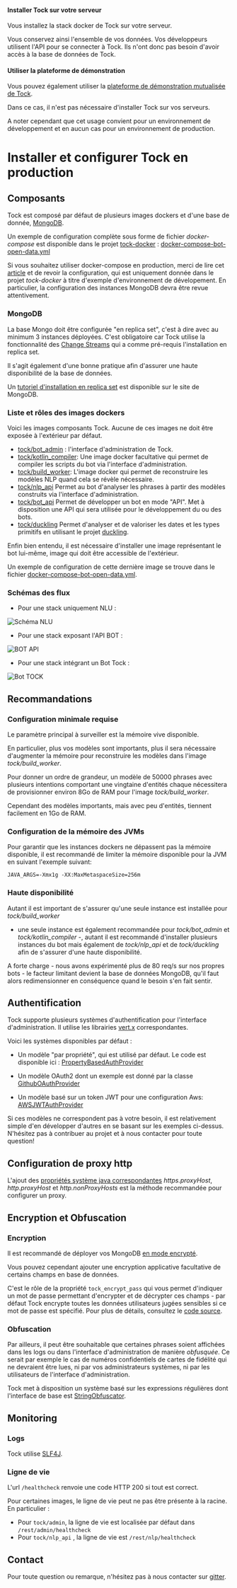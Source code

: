 #### Installer Tock sur votre serveur

Vous installez la stack docker de Tock sur votre serveur. 

Vous conservez ainsi l'ensemble de vos données. 
Vos développeurs utilisent l'API pour se connecter à Tock. Ils n'ont donc pas besoin d'avoir accès à la base de données de Tock.

#### Utiliser la plateforme de démonstration 

Vous pouvez également utiliser la [plateforme de démonstration mutualisée de Tock](https://demotock-production-admin.vsct-prod.aws.vsct.fr).

Dans ce cas, il n'est pas nécessaire d'installer Tock sur vos serveurs.

A noter cependant que cet usage convient pour un environnement de développement 
et en aucun cas pour un environnement de production.











# Installer et configurer Tock en production

## Composants

Tock est composé par défaut de plusieurs images dockers et d'une base de donnée, [MongoDB](https://www.mongodb.com).

Un exemple de configuration complète sous forme de fichier *docker-compose* est disponible dans le projet [tock-docker](https://github.com/voyages-sncf-technologies/tock-docker) : 
[docker-compose-bot-open-data.yml](https://github.com/voyages-sncf-technologies/tock-docker/blob/master/docker-compose-bot-open-data.yml)

Si vous souhaitez utiliser docker-compose en production, merci de lire cet [article](https://docs.docker.com/compose/production/) 
et de revoir la configuration, qui est uniquement donnée dans le projet *tock-docker* à titre d'exemple d'environnement de dévelopement. 
En particulier, la configuration des instances MongoDB devra être revue attentivement. 

### MongoDB

La base Mongo doit être configurée "en replica set", c'est à dire avec au minimum 3 instances déployées.
C'est obligatoire car Tock utilise la fonctionnalité des [Change Streams](https://docs.mongodb.com/manual/changeStreams/)
qui a comme pré-requis l'installation en replica set.

Il s'agit également d'une bonne pratique afin d'assurer une haute disponibilité de la base de données. 

Un [tutoriel d'installation en replica set](https://docs.mongodb.com/manual/tutorial/deploy-replica-set/)
 est disponible sur le site de MongoDB.
 
### Liste et rôles des images dockers

Voici les images composants Tock. 
Aucune de ces images ne doit être exposée à l'extérieur par défaut.

- [tock/bot_admin](https://hub.docker.com/r/tock/bot_admin) : l'interface d'administration de Tock.  
- [tock/kotlin_compiler](https://hub.docker.com/r/tock/kotlin_compiler): Une image docker facultative 
qui permet de compiler les scripts du bot via l'interface d'administration.
- [tock/build_worker](https://hub.docker.com/r/tock/build_worker): L'image docker qui permet de reconstruire
les modèles NLP quand cela se révèle nécessaire.
- [tock/nlp_api](https://hub.docker.com/r/tock/nlp_api) Permet au bot d'analyser les phrases à partir des modèles
construits via l'interface d'administration.
- [tock/bot_api](https://hub.docker.com/r/tock/bot_api) Permet de développer un bot en mode "API". 
Met à disposition une API qui sera utilisée pour le développement du ou des bots.
- [tock/duckling](https://hub.docker.com/r/tock/duckling) Permet d'analyser et de valoriser les dates
et les types primitifs en utilisant le projet [duckling](https://duckling.wit.ai).

Enfin bien entendu, il est nécessaire d'installer une image représentant le bot lui-même,
image qui doit être accessible de l'extérieur.

Un exemple de configuration de cette dernière image se trouve dans le fichier 
[docker-compose-bot-open-data.yml](https://github.com/voyages-sncf-technologies/tock-docker/blob/master/docker-compose-bot-open-data.yml).

### Schémas des flux

- Pour une stack uniquement NLU :

![Schéma NLU](../../img/nlp_api.png "Schéma NLU")

- Pour une stack exposant l'API BOT :

![BOT API](../../img/bot_api.png "BOT API")

- Pour une stack intégrant un Bot Tock :

![Bot TOCK](../../img/bot_open_data.png "Bot Tock")

## Recommandations
 
### Configuration minimale requise

Le paramètre principal à surveiller est la mémoire vive disponible.

En particulier, plus vos modèles sont importants, plus il sera nécessaire d'augmenter la mémoire pour reconstruire les modèles
dans l'image *tock/build_worker*.

Pour donner un ordre de grandeur, un modèle de 50000 phrases avec plusieurs intentions comportant une vingtaine d'entités chaque
nécessitera de provisionner environ 8Go de RAM pour l'image *tock/build_worker*.

Cependant des modèles importants, mais avec peu d'entités, tiennent facilement en 1Go de RAM.

### Configuration de la mémoire des JVMs

Pour garantir que les instances dockers ne dépassent pas la mémoire disponible, il est recommandé
de limiter la mémoire disponible pour la JVM en suivant l'exemple suivant:

```
JAVA_ARGS=-Xmx1g -XX:MaxMetaspaceSize=256m
```

### Haute disponibilité

Autant il est important de s'assurer qu'une seule instance est installée pour *tock/build_worker*
- une seule instance est également recommandée pour *tock/bot_admin* et *tock/kotlin_compiler* -,
autant il est recommandé d'installer plusieurs instances du bot mais également de *tock/nlp_api* et de *tock/duckling*
afin de s'assurer d'une haute disponibilité.

A forte charge - nous avons expérimenté plus de 80 req/s sur nos propres bots - 
le facteur limitant devient la base de données MongoDB, qu'il faut alors redimensionner en conséquence
quand le besoin s'en fait sentir.

## Authentification

Tock supporte plusieurs systèmes d'authentification pour l'interface d'administration. 
Il utilise les librairies [vert.x](https://vertx.io/docs/vertx-auth-common/java/) correspondantes. 

Voici les systèmes disponibles par défaut :  

- Un modèle "par propriété", qui est utilisé par défaut. 
Le code est disponible ici : [PropertyBasedAuthProvider](https://github.com/voyages-sncf-technologies/tock/blob/master/shared/src/main/kotlin/security/auth/PropertyBasedAuthProvider.kt#L61)

- Un modèle OAuth2 dont un exemple est donné par la classe [GithubOAuthProvider](https://github.com/voyages-sncf-technologies/tock/blob/master/shared/src/main/kotlin/security/auth/GithubOAuthProvider.kt)

- Un modèle basé sur un token JWT pour une configuration Aws: [AWSJWTAuthProvider](https://github.com/voyages-sncf-technologies/tock/blob/master/shared/src/main/kotlin/security/auth/AWSJWTAuthProvider.kt)    

Si ces modèles ne correspondent pas à votre besoin, il est relativement simple d'en développer d'autres
en se basant sur les exemples ci-dessus. N'hésitez pas à contribuer au projet et à nous contacter pour toute question!

## Configuration de proxy http

L'ajout des [propriétés système java correspondantes](https://docs.oracle.com/javase/8/docs/technotes/guides/net/proxies.html)
*https.proxyHost*, *http.proxyHost* et *http.nonProxyHosts* est la méthode recommandée pour configurer un proxy.

## Encryption et Obfuscation

### Encryption

Il est recommandé de déployer vos MongoDB [en mode encrypté](https://docs.mongodb.com/manual/tutorial/configure-encryption/).

Vous pouvez cependant ajouter une encryption applicative facultative de certains champs en base de données.

C'est le rôle de la propriété `tock_encrypt_pass` qui vous permet d'indiquer un mot de passe
permettant d'encrypter et de décrypter ces champs - par défaut Tock encrypte toutes les données utilisateurs
jugées sensibles si ce mot de passe est spécifié. Pour plus de détails, consultez le [code source](https://github.com/voyages-sncf-technologies/tock/blob/master/shared/src/main/kotlin/security/Encryptors.kt).

### Obfuscation

Par ailleurs, il peut être souhaitable que certaines phrases soient affichées dans les logs
 ou dans l'interface d'administration de manière *obfusquée*. 
 Ce serait par exemple le cas de numéros confidentiels de cartes de fidélité  qui ne devraient être lues, ni
 par vos administrateurs systèmes, ni par les utilisateurs de l'interface d'administration. 
  
 Tock met à disposition un système basé sur les expressions régulières dont l'interface de base
 est [StringObfuscator](https://github.com/voyages-sncf-technologies/tock/blob/master/shared/src/main/kotlin/security/StringObfuscator.kt).
 
## Monitoring

### Logs

Tock utilise [SLF4J](http://www.slf4j.org). 

### Ligne de vie

L'url `/healthcheck` renvoie une code HTTP 200 si tout est correct. 

Pour certaines images, le ligne de vie peut ne pas être présente à la racine. En particulier :
 
- Pour `tock/admin`, la ligne de vie est localisée par défaut dans `/rest/admin/healthcheck` 
- Pour `tock/nlp_api` , la ligne de vie est `/rest/nlp/healthcheck` 
 
## Contact

Pour toute question ou remarque, n'hésitez pas à nous contacter sur [gitter](https://gitter.im/tockchat/Lobby).  
